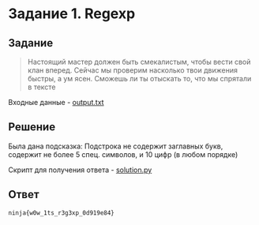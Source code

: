 # Задание 1. Regexp

## Задание

> Настоящий мастер должен быть смекалистым, чтобы вести свой клан вперед. Сейчас мы проверим насколько твои движения быстры, а ум ясен. Сможешь ли ты отыскать то, что мы спрятали в тексте

Входные данные - [output.txt](output.txt)

## Решение

Была дана подсказка: Подстрока не содержит заглавных букв, содержит не более 5 спец. символов, и 10 цифр (в любом порядке)

Скрипт для получения ответа - [solution.py](solution.py)

## Ответ

`ninja{w0w_1ts_r3g3xp_0d919e84}`
